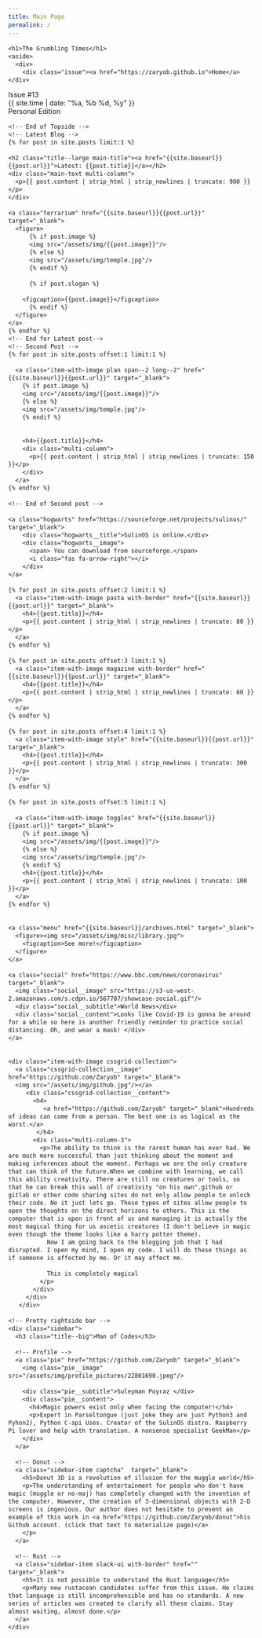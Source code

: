 ```yaml
---
title: Main Page
permalink: /
---
```


<html lang="en" >
<head>
  <meta charset="UTF-8">
  <title>The Grumbling Times</title>
  <link href="https://fonts.googleapis.com/css2?family=EB+Garamond:ital@0;1&family=Playfair+Display+SC:wght@900&family=Playfair+Display:ital,wght@0,800;1,800&family=Manrope:wght@800&display=swap" rel="stylesheet">
<link rel="stylesheet" href="https://cdnjs.cloudflare.com/ajax/libs/meyer-reset/2.0/reset.min.css">
<link rel='stylesheet' href='https://cdnjs.cloudflare.com/ajax/libs/simple-line-icons/2.4.1/css/simple-line-icons.min.css'><link rel="stylesheet" href="/assets/css/style.css">

</head>
<body>

<!-- partial:index.partial.html -->
<div class="main__wrapper">
  <main>
    <!-- Starting of Topside -->

    <h1>The Grumbling Times</h1>
    <aside>
      <div>
        <div class="issue"><a href="https://zaryob.github.io">Home</a></div>
<div class="issue">Issue #13 </div>
        <div class="date">{{ site.time | date: "%a, %b %d, %y" }}</div>
        <div class="edition">Personal Edition</div>
      </div>
    </aside>

    <!-- End of Topside -->
    <!-- Latest Blog -->
    {% for post in site.posts limit:1 %}

    <h2 class="title--large main-title"><a href="{{site.baseurl}}{{post.url}}">Latest: {{post.title}}</a></h2>
    <div class="main-text multi-column">
      <p>{{ post.content | strip_html | strip_newlines | truncate: 900 }}</p>
    </div>

    <a class="terrarium" href="{{site.baseurl}}{{post.url}}" target="_blank">
      <figure>
          {% if post.image %}
          <img src="/assets/img/{{post.image}}"/>
          {% else %}
          <img src="/assets/img/temple.jpg"/>
          {% endif %}

          {% if post.slogan %}

        <figcaption>{{post.image}}</figcaption>
          {% endif %}
      </figure>
    </a>
    {% endfor %}
    <!-- End for Latest post-->
    <!-- Second Post -->
    {% for post in site.posts offset:1 limit:1 %}

      <a class="item-with-image plan span--2 long--2" href="{{site.baseurl}}{{post.url}}" target="_blank">
        {% if post.image %}
        <img src="/assets/img/{{post.image}}"/>
        {% else %}
        <img src="/assets/img/temple.jpg"/>
        {% endif %}


        <h4>{{post.title}}</h4>
        <div class="multi-column">
          <p>{{ post.content | strip_html | strip_newlines | truncate: 150 }}</p>
        </div>
      </a>
    {% endfor %}

    <!-- End of Second post -->  

    <a class="hogwarts" href="https://sourceforge.net/projects/sulinos/" target="_blank">
        <div class="hogwarts__title">SulinOS is online.</div>
        <div class="hogwarts__image">
          <span> You can download from sourceforge.</span>
          <i class="fas fa-arrow-right"></i>
        </div>
    </a>

    {% for post in site.posts offset:2 limit:1 %}
      <a class="item-with-image pasta with-border" href="{{site.baseurl}}{{post.url}}" target="_blank">
        <h4>{{post.title}}</h4>
        <p>{{ post.content | strip_html | strip_newlines | truncate: 80 }}</p>
      </a>
    {% endfor %}

    {% for post in site.posts offset:3 limit:1 %}
      <a class="item-with-image magazine with-border" href="{{site.baseurl}}{{post.url}}" target="_blank">
        <h4>{{post.title}}</h4>
        <p>{{ post.content | strip_html | strip_newlines | truncate: 60 }}</p>
      </a>
    {% endfor %}

    {% for post in site.posts offset:4 limit:1 %}
      <a class="item-with-image style" href="{{site.baseurl}}{{post.url}}" target="_blank">
        <h4>{{post.title}}</h4>
        <p>{{ post.content | strip_html | strip_newlines | truncate: 300 }}</p>
      </a>
    {% endfor %}

    {% for post in site.posts offset:5 limit:1 %}

      <a class="item-with-image toggles" href="{{site.baseurl}}{{post.url}}" target="_blank">
        {% if post.image %}
        <img src="/assets/img/{{post.image}}"/>
        {% else %}
        <img src="/assets/img/temple.jpg"/>
        {% endif %}
        <h4>{{post.title}}</h4>
        <p>{{ post.content | strip_html | strip_newlines | truncate: 100 }}</p>
      </a>
    {% endfor %}


    <a class="menu" href="{{site.baseurl}}/archives.html" target="_blank">
      <figure><img src="/assets/img/misc/library.jpg">
        <figcaption>See more!</figcaption>
      </figure>
    </a>

    <a class="social" href="https://www.bbc.com/news/coronavirus" target="_blank">
      <img class="social__image" src="https://s3-us-west-2.amazonaws.com/s.cdpn.io/567707/showcase-social.gif"/>
      <div class="social__subtitle">World News</div>
      <div class="social__content">Looks like Covid-19 is gonna be around for a while so here is another friendly reminder to practice social distancing. Oh, and wear a mask! </div>
    </a>


    <div class="item-with-image cssgrid-collection">
      <a class="cssgrid-collection__image" href="https://github.com/Zaryob" target="_blank">
      <img src="/assets/img/github.jpg"/></a>
         <div class="cssgrid-collection__content">
           <h4>
              <a href="https://github.com/Zaryob" target="_blank">Hundreds of ideas can come from a person. The best one is as logical as the worst.</a>
            </h4>
           <div class="multi-column-3">
             <p>The ability to think is the rarest human has ever had. We are much more successful than just thinking about the moment and making inferences about the moment. Perhaps we are the only creature that can think of the future.When we combine with learning, we call this ability creativity. There are still no creatures or tools, so that he can break this wall of creativity "on his own".github or gitlab or other code sharing sites do not only allow people to unlock their code. No it just lets go. These types of sites allow people to open the thoughts on the direct horizons to others. This is the computer that is open in front of us and managing it is actually the most magical thing for us ascetic creatures (I don't believe in magic even though the theme looks like a harry potter theme).
               Now I am going back to the blogging job that I had disrupted. I open my mind, I open my code. I will do these things as if someone is affected by me. Or it may affect me.

               This is completely magical
             </p>
           </div>
         </div>
       </div>

    <!-- Pretty rightside bar -->
    <div class="sidebar">
      <h3 class="title--big">Man of Codes</h3>

      <!-- Profile -->
      <a class="pie" href="https://github.com/Zaryob" target="_blank">
        <img class="pie__image" src="/assets/img/profile_pictures/22801690.jpeg"/>

        <div class="pie__subtitle">Suleyman Poyraz </div>
        <div class="pie__content">
          <h4>Magic powers exist only when facing the computer!</h4>
          <p>Expert in Parseltongue (just joke they are just Python3 and Pyhon2), Python C-api Uses. Creator of the SulinOS distro. Raspberry Pi lover and help with translation. A nonsense specialist GeekMan</p>
        </div>
      </a>

      <!-- Donut -->
      <a class="sidebar-item captcha"  target="_blank">
        <h5>Donut 3D is a revolution of illusion for the muggle world</h5>
        <p>The understanding of entertainment for people who don't have magic (muggle or no-maj) has completely changed with the invention of the computer. However, the creation of 3-dimensional objects with 2-D screens is ingenious. Our author does not hesitate to present an example of this work in <a href="https://github.com/Zaryob/donut">his Github account. (click that text to materialize page)</a>
        </p>
      </a>

      <!-- Rust -->
      <a class="sidebar-item slack-ui with-border" href="" target="_blank">
        <h5>It is not possible to understand the Rust language</h5>
        <p>Many new rustacean candidates suffer from this issue. He claims that language is still incomprehensible and has no standards. A new series of articles was created to clarify all these claims. Stay almost waiting, almost done.</p>
      </a>
    </div>
  </main>
</div>
<!-- partial -->
  <script src='https://cdnjs.cloudflare.com/ajax/libs/jquery/3.3.1/jquery.min.js'></script>
</body>
</html>
